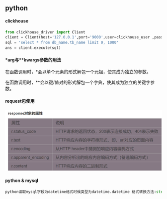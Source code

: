 ## python



####  clickhouse

```python
from clickhouse_driver import Client
client = Client(host='127.0.0.1',port='9000',user=clickhouse_user ,password=clickhouse_pwd)
sql = 'select * from db_name.tb_name limit 0, 1000'
ans = client.execute(sql)
```



####  *arg与**kwargs参数的用法

在函数调用时，*会以单个元素的形式解包一个元祖，使其成为独立的参数。

在函数调用时，**会以键/值对的形式解包一个字典，使其成为独立的关键字参数。



#### request包使用

<img src=".\assets\image-20220531150539026.png" alt="image-20220531150539026" style="zoom: 150%;" />



#### python & mysql

```python
python读取mysql字段为datetime格式时候类型为datetime.datetime 格式转换方法:str.timeftime("%Y-%m-%d %H:%M:%S")
```
